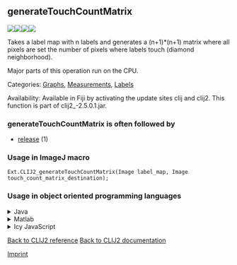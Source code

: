 ## generateTouchCountMatrix
<img src="images/mini_empty_logo.png"/><img src="images/mini_clij2_logo.png"/><img src="images/mini_empty_logo.png"/><img src="images/mini_empty_logo.png"/>

Takes a label map with n labels and generates a (n+1)*(n+1) matrix where all pixels are set the number of pixels where labels touch (diamond neighborhood). 

Major parts of this operation run on the CPU.

Categories: [Graphs](https://clij.github.io/clij2-docs/reference__graph), [Measurements](https://clij.github.io/clij2-docs/reference__measurement), [Labels](https://clij.github.io/clij2-docs/reference__label)

Availability: Available in Fiji by activating the update sites clij and clij2.
This function is part of clij2_-2.5.0.1.jar.

### generateTouchCountMatrix is often followed by
* <a href="reference_release">release</a> (1)


### Usage in ImageJ macro
```
Ext.CLIJ2_generateTouchCountMatrix(Image label_map, Image touch_count_matrix_destination);
```


### Usage in object oriented programming languages



<details>

<summary>
Java
</summary>
<pre class="highlight">// init CLIJ and GPU
import net.haesleinhuepf.clij2.CLIJ2;
import net.haesleinhuepf.clij.clearcl.ClearCLBuffer;
CLIJ2 clij2 = CLIJ2.getInstance();

// get input parameters
ClearCLBuffer label_map = clij2.push(label_mapImagePlus);
touch_count_matrix_destination = clij2.create(label_map);
</pre>

<pre class="highlight">
// Execute operation on GPU
clij2.generateTouchCountMatrix(label_map, touch_count_matrix_destination);
</pre>

<pre class="highlight">
// show result
touch_count_matrix_destinationImagePlus = clij2.pull(touch_count_matrix_destination);
touch_count_matrix_destinationImagePlus.show();

// cleanup memory on GPU
clij2.release(label_map);
clij2.release(touch_count_matrix_destination);
</pre>

</details>



<details>

<summary>
Matlab
</summary>
<pre class="highlight">% init CLIJ and GPU
clij2 = init_clatlab();

% get input parameters
label_map = clij2.pushMat(label_map_matrix);
touch_count_matrix_destination = clij2.create(label_map);
</pre>

<pre class="highlight">
% Execute operation on GPU
clij2.generateTouchCountMatrix(label_map, touch_count_matrix_destination);
</pre>

<pre class="highlight">
% show result
touch_count_matrix_destination = clij2.pullMat(touch_count_matrix_destination)

% cleanup memory on GPU
clij2.release(label_map);
clij2.release(touch_count_matrix_destination);
</pre>

</details>



<details>

<summary>
Icy JavaScript
</summary>
<pre class="highlight">// init CLIJ and GPU
importClass(net.haesleinhuepf.clicy.CLICY);
importClass(Packages.icy.main.Icy);

clij2 = CLICY.getInstance();

// get input parameters
label_map_sequence = getSequence();
label_map = clij2.pushSequence(label_map_sequence);
touch_count_matrix_destination = clij2.create(label_map);
</pre>

<pre class="highlight">
// Execute operation on GPU
clij2.generateTouchCountMatrix(label_map, touch_count_matrix_destination);
</pre>

<pre class="highlight">
// show result
touch_count_matrix_destination_sequence = clij2.pullSequence(touch_count_matrix_destination)
Icy.addSequence(touch_count_matrix_destination_sequence);
// cleanup memory on GPU
clij2.release(label_map);
clij2.release(touch_count_matrix_destination);
</pre>

</details>



[Back to CLIJ2 reference](https://clij.github.io/clij2-docs/reference)
[Back to CLIJ2 documentation](https://clij.github.io/clij2-docs)

[Imprint](https://clij.github.io/imprint)
